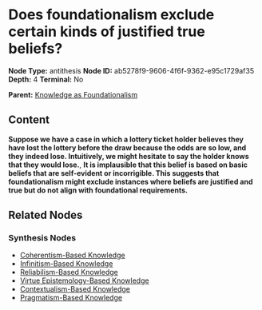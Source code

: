 # Does foundationalism exclude certain kinds of justified true beliefs?

**Node Type:** antithesis
**Node ID:** ab5278f9-9606-4f6f-9362-e95c1729af35
**Depth:** 4
**Terminal:** No

**Parent:** [Knowledge as Foundationalism](knowledge-as-foundationalism-synthesis-f33e2a0a-717d-4217-aa97-6a460c67f34c.md)

## Content

**Suppose we have a case in which a lottery ticket holder believes they have lost the lottery before the draw because the odds are so low, and they indeed lose. Intuitively, we might hesitate to say the holder knows that they would lose.**, **It is implausible that this belief is based on basic beliefs that are self-evident or incorrigible. This suggests that foundationalism might exclude instances where beliefs are justified and true but do not align with foundational requirements.**

## Related Nodes

### Synthesis Nodes

- [Coherentism-Based Knowledge](coherentism-based-knowledge-synthesis-b455591d-5bd7-4cba-8f20-392ccbfbb0cd.md)
- [Infinitism-Based Knowledge](infinitism-based-knowledge-synthesis-376aedbd-f7df-4057-b352-ce0b09d5ba8a.md)
- [Reliabilism-Based Knowledge](reliabilism-based-knowledge-synthesis-2bbd59bd-9c6d-45f6-81df-007fb75240b9.md)
- [Virtue Epistemology-Based Knowledge](virtue-epistemology-based-knowledge-synthesis-25363c51-fd24-4940-84a4-71726aa77788.md)
- [Contextualism-Based Knowledge](contextualism-based-knowledge-synthesis-cfef2907-8ed8-42c3-b261-3f0d228e77f0.md)
- [Pragmatism-Based Knowledge](pragmatism-based-knowledge-synthesis-5f05a8c4-52b0-4a7e-9b5f-d26cc862ec95.md)
